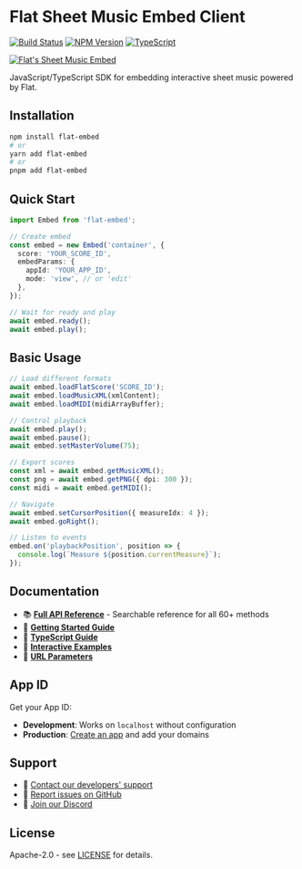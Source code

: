 # Flat Sheet Music Embed Client

[![Build Status](https://github.com/FlatIO/embed-client/actions/workflows/tests.yml/badge.svg)](https://github.com/FlatIO/embed-client/actions)
[![NPM Version](https://img.shields.io/npm/v/flat-embed.svg?style=flat)](https://www.npmjs.org/package/flat-embed)
[![TypeScript](https://img.shields.io/badge/TypeScript-Ready-blue.svg)](https://www.typescriptlang.org/)

[![Flat's Sheet Music Embed](https://user-images.githubusercontent.com/396537/156041576-a5f68279-c291-49db-87e9-f8c9105c08a7.png)](https://flat.io/embed)

JavaScript/TypeScript SDK for embedding interactive sheet music powered by Flat.

## Installation

```bash
npm install flat-embed
# or
yarn add flat-embed
# or
pnpm add flat-embed
```

## Quick Start

```typescript
import Embed from 'flat-embed';

// Create embed
const embed = new Embed('container', {
  score: 'YOUR_SCORE_ID',
  embedParams: {
    appId: 'YOUR_APP_ID',
    mode: 'view', // or 'edit'
  },
});

// Wait for ready and play
await embed.ready();
await embed.play();
```

## Basic Usage

```typescript
// Load different formats
await embed.loadFlatScore('SCORE_ID');
await embed.loadMusicXML(xmlContent);
await embed.loadMIDI(midiArrayBuffer);

// Control playback
await embed.play();
await embed.pause();
await embed.setMasterVolume(75);

// Export scores
const xml = await embed.getMusicXML();
const png = await embed.getPNG({ dpi: 300 });
const midi = await embed.getMIDI();

// Navigate
await embed.setCursorPosition({ measureIdx: 4 });
await embed.goRight();

// Listen to events
embed.on('playbackPosition', position => {
  console.log(`Measure ${position.currentMeasure}`);
});
```

## Documentation

- 📚 **[Full API Reference](https://flat.io/developers/docs/embed/api/)** - Searchable reference for all 60+ methods
- 🚀 **[Getting Started Guide](https://flat.io/developers/docs/embed/getting-started)**
- 📖 **[TypeScript Guide](https://flat.io/developers/docs/embed/guides/typescript)**
- 🎯 **[Interactive Examples](https://github.com/FlatIO/embed-examples)**
- 🔧 **[URL Parameters](https://flat.io/developers/docs/embed/url-parameters)**

## App ID

Get your App ID:

- **Development**: Works on `localhost` without configuration
- **Production**: [Create an app](https://flat.io/developers/apps) and add your domains

## Support

- 📧 [Contact our developers' support](mailto:developers@flat.io)
- 🐛 [Report issues on GitHub](https://github.com/FlatIO/embed-client/issues)
- 💬 [Join our Discord](https://discord.gg/flat)

## License

Apache-2.0 - see [LICENSE](LICENSE) for details.
